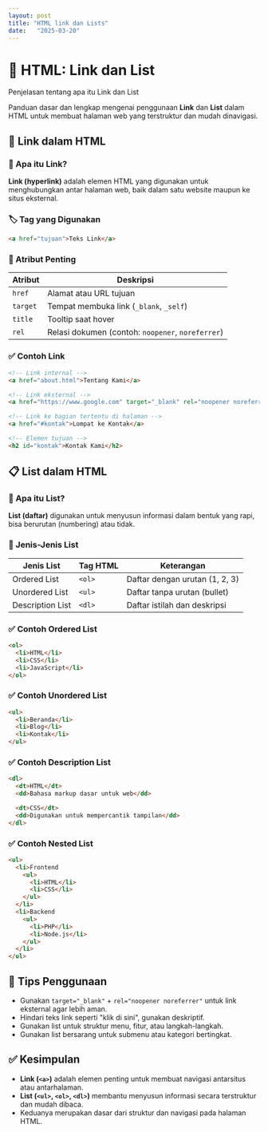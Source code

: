 ```yaml
---
layout: post
title: "HTML link dan Lists"
date:   "2025-03-20"
---
```


# 📘 HTML: Link dan List

Penjelasan tentang apa itu Link dan List

Panduan dasar dan lengkap mengenai penggunaan **Link** dan **List** dalam HTML untuk membuat halaman web yang terstruktur dan mudah dinavigasi.

## 🔗 Link dalam HTML

### 📌 Apa itu Link?

**Link (hyperlink)** adalah elemen HTML yang digunakan untuk menghubungkan antar halaman web, baik dalam satu website maupun ke situs eksternal.

### 🏷️ Tag yang Digunakan

```html
<a href="tujuan">Teks Link</a>
```

### 🧩 Atribut Penting

| Atribut | Deskripsi |
|---------|-----------|
| `href` | Alamat atau URL tujuan |
| `target` | Tempat membuka link (`_blank`, `_self`) |
| `title` | Tooltip saat hover |
| `rel` | Relasi dokumen (contoh: `noopener`, `noreferrer`) |

### ✅ Contoh Link

```html
<!-- Link internal -->
<a href="about.html">Tentang Kami</a>

<!-- Link eksternal -->
<a href="https://www.google.com" target="_blank" rel="noopener noreferrer">Kunjungi Google</a>

<!-- Link ke bagian tertentu di halaman -->
<a href="#kontak">Lompat ke Kontak</a>

<!-- Elemen tujuan -->
<h2 id="kontak">Kontak Kami</h2>
```



## 📋 List dalam HTML

### 📌 Apa itu List?

**List (daftar)** digunakan untuk menyusun informasi dalam bentuk yang rapi, bisa berurutan (numbering) atau tidak.

### 🧱 Jenis-Jenis List

| Jenis List | Tag HTML | Keterangan |
|------------|----------|------------|
| Ordered List | `<ol>` | Daftar dengan urutan (1, 2, 3) |
| Unordered List | `<ul>` | Daftar tanpa urutan (bullet) |
| Description List | `<dl>` | Daftar istilah dan deskripsi |



### ✅ Contoh Ordered List

```html
<ol>
  <li>HTML</li>
  <li>CSS</li>
  <li>JavaScript</li>
</ol>
```



### ✅ Contoh Unordered List

```html
<ul>
  <li>Beranda</li>
  <li>Blog</li>
  <li>Kontak</li>
</ul>
```



### ✅ Contoh Description List

```html
<dl>
  <dt>HTML</dt>
  <dd>Bahasa markup dasar untuk web</dd>

  <dt>CSS</dt>
  <dd>Digunakan untuk mempercantik tampilan</dd>
</dl>
```



### ✅ Contoh Nested List

```html
<ul>
  <li>Frontend
    <ul>
      <li>HTML</li>
      <li>CSS</li>
    </ul>
  </li>
  <li>Backend
    <ul>
      <li>PHP</li>
      <li>Node.js</li>
    </ul>
  </li>
</ul>
```



## 🎯 Tips Penggunaan

- Gunakan `target="_blank"` + `rel="noopener noreferrer"` untuk link eksternal agar lebih aman.
- Hindari teks link seperti "klik di sini", gunakan deskriptif.
- Gunakan list untuk struktur menu, fitur, atau langkah-langkah.
- Gunakan list bersarang untuk submenu atau kategori bertingkat.



## ✅ Kesimpulan

- **Link (`<a>`)** adalah elemen penting untuk membuat navigasi antarsitus atau antarhalaman.
- **List (`<ul>`, `<ol>`, `<dl>`)** membantu menyusun informasi secara terstruktur dan mudah dibaca.
- Keduanya merupakan dasar dari struktur dan navigasi pada halaman HTML.






